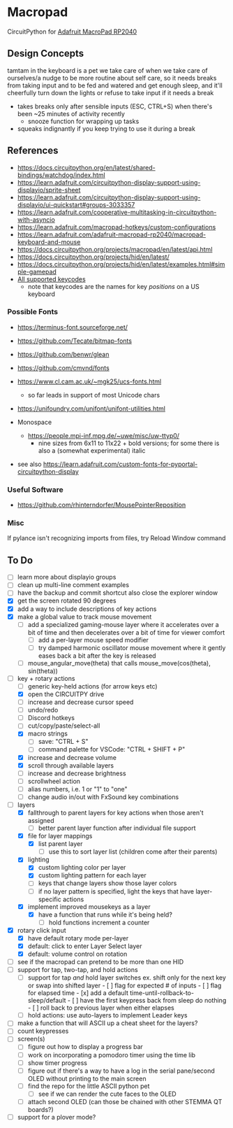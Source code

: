 # Macropad
CircuitPython for [Adafruit MacroPad RP2040](https://www.adafruit.com/product/5128)

## Design Concepts
tamtam in the keyboard is a pet we take care of when we take care of ourselves/a nudge to be more routine about self care, so it needs breaks from taking input and to be fed and watered and get enough sleep, and it'll cheerfully turn down the lights or refuse to take input if it needs a break
  - takes breaks only after sensible inputs (ESC, CTRL+S) when there's been ~25 minutes of activity recently
    - snooze function for wrapping up tasks
  - squeaks indignantly if you keep trying to use it during a break

## References
- https://docs.circuitpython.org/en/latest/shared-bindings/watchdog/index.html
- https://learn.adafruit.com/circuitpython-display-support-using-displayio/sprite-sheet
- https://learn.adafruit.com/circuitpython-display-support-using-displayio/ui-quickstart#groups-3033357
- https://learn.adafruit.com/cooperative-multitasking-in-circuitpython-with-asyncio
- https://learn.adafruit.com/macropad-hotkeys/custom-configurations
- https://learn.adafruit.com/adafruit-macropad-rp2040/macropad-keyboard-and-mouse
- https://docs.circuitpython.org/projects/macropad/en/latest/api.html
- https://docs.circuitpython.org/projects/hid/en/latest/
- https://docs.circuitpython.org/projects/hid/en/latest/examples.html#simple-gamepad
- [All supported keycodes](https://usb.org/sites/default/files/hut1_21_0.pdf#page=83)
  - note that keycodes are the names for key *positions* on a US keyboard

### Possible Fonts
- https://terminus-font.sourceforge.net/
- https://github.com/Tecate/bitmap-fonts
- https://github.com/benwr/glean
- https://github.com/cmvnd/fonts
- https://www.cl.cam.ac.uk/~mgk25/ucs-fonts.html
    - so far leads in support of most Unicode chars
- https://unifoundry.com/unifont/unifont-utilities.html

- Monospace
    - https://people.mpi-inf.mpg.de/~uwe/misc/uw-ttyp0/
        - nine sizes from 6x11 to 11x22 + bold versions; for some there is also a (somewhat experimental) italic
- see also https://learn.adafruit.com/custom-fonts-for-pyportal-circuitpython-display


### Useful Software
- https://github.com/rhinterndorfer/MousePointerReposition

### Misc
If pylance isn't recognizing imports from files, try Reload Window command

## To Do
- [ ] learn more about displayio groups
- [ ] clean up multi-line comment examples
- [ ] have the backup and commit shortcut also close the explorer window
- [x] get the screen rotated 90 degrees
- [x] add a way to include descriptions of key actions
- [x] make a global value to track mouse movement
    - [ ] add a specialized gaming-mouse layer where it accelerates over a bit of time and then decelerates over a bit of time for viewer comfort
        - [ ] add a per-layer mouse speed modifier
        - [ ] try damped harmonic oscillator mouse movement where it gently eases back a bit after the key is released
    - [ ] mouse_angular_move(theta) that calls mouse_move(cos(theta), sin(theta))
- [ ] key + rotary actions
    - [ ] generic key-held actions (for arrow keys etc)
    - [x] open the CIRCUITPY drive
    - [ ] increase and decrease cursor speed
    - [ ] undo/redo
    - [ ] Discord hotkeys
    - [ ] cut/copy/paste/select-all
    - [x] macro strings
        - [ ] save: "CTRL + S"
        - [ ] command palette for VSCode: "CTRL + SHIFT + P"
    - [x] increase and decrease volume
    - [x] scroll through available layers
    - [ ] increase and decrease brightness
    - [ ] scrollwheel action
    - [ ] alias numbers, i.e.  1 or "1" to "one"
    - [ ] change audio in/out with FxSound key combinations
- [ ] layers
    - [x] fallthrough to parent layers for key actions when those aren't assigned
        - [ ] better parent layer function after individual file support
    - [x] file for layer mappings
        - [x] list parent layer
            - [ ] use this to sort layer list (children come after their parents)
    - [x] lighting
        - [x] custom lighting color per layer
        - [x] custom lighting pattern for each layer
        - [ ] keys that change layers show those layer colors
        - [ ] if no layer pattern is specified, light the keys that have layer-specific actions
    - [x] implement improved mousekeys as a layer
        - [x] have a function that runs while it's being held?
            - [ ] hold functions increment a counter
- [x] rotary click input
    - [x] have default rotary mode per-layer
    - [x] default: click to enter Layer Select layer
    - [x] default: volume control on rotation
- [ ] see if the macropad can pretend to be more than one HID
- [ ] support for tap, two-tap, and hold actions
    - [ ] support for tap *and* hold layer switches
          ex. shift only for the next key or swap into shifted layer
          - [ ] flag for expected # of inputs
          - [ ] flag for elapsed time
          - [x] add a default time-until-rollback-to-sleep/default
              - [ ] have the first keypress back from sleep do nothing
          - [ ] roll back to previous layer when either elapses
    - [ ] hold actions: use auto-layers to implement Leader keys
- [ ] make a function that will ASCII up a cheat sheet for the layers?
- [ ] count keypresses
- [ ] screen(s)
    - [ ] figure out how to display a progress bar
    - [ ] work on incorporating a pomodoro timer using the time lib
    - [ ] show timer progress
    - [ ] figure out if there's a way to have a log in the serial pane/second OLED without printing to the main screen
    - [ ] find the repo for the little ASCII python pet
        - [ ] see if we can render the cute faces to the OLED
    - [ ] attach second OLED (can those be chained with other STEMMA QT boards?)
- [ ] support for a plover mode?